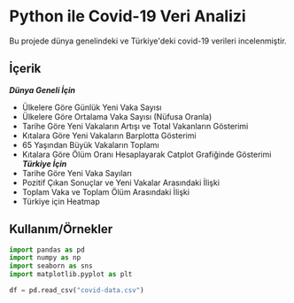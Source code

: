 
# Python ile Covid-19 Veri Analizi

Bu projede dünya genelindeki ve Türkiye'deki covid-19 verileri incelenmiştir.




##  İçerik
***Dünya Geneli İçin***
* Ülkelere Göre Günlük Yeni Vaka Sayısı 
* Ülkelere Göre Ortalama Vaka Sayısı (Nüfusa Oranla)
* Tarihe Göre Yeni Vakaların Artışı ve Total Vakanların Gösterimi
* Kıtalara Göre Yeni Vakaların Barplotta Gösterimi
* 65 Yaşından Büyük Vakaların Toplamı
* Kıtalara Göre Ölüm Oranı Hesaplayarak Catplot Grafiğinde Gösterimi
***Türkiye İçin***
* Tarihe Göre Yeni Vaka Sayıları
* Pozitif Çıkan Sonuçlar ve Yeni Vakalar Arasındaki İlişki
* Toplam Vaka ve Toplam Ölüm Arasındaki İlişki
* Türkiye için Heatmap

## Kullanım/Örnekler

```python
import pandas as pd
import numpy as np
import seaborn as sns
import matplotlib.pyplot as plt
```
```python
df = pd.read_csv("covid-data.csv") 
```
  
